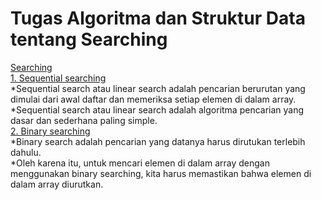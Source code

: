 # Tugas Algoritma dan Struktur Data tentang Searching
[Searching](https://github.com/qty-hub/SEARCHING/tree/main/Searching)<br/>
[1. Sequential searching](https://github.com/qty-hub/SEARCHING/tree/main/Searching/Sequential)<br/>
*Sequential search atau linear search adalah pencarian berurutan yang dimulai dari awal daftar dan memeriksa setiap elemen di dalam array.<br/>
*Sequential search atau linear search adalah algoritma pencarian yang dasar dan sederhana paling simple.<br/>
[2. Binary searching](https://github.com/qty-hub/SEARCHING/tree/main/Searching/Binary)<br/>
*Binary search adalah pencarian yang datanya harus dirutukan terlebih dahulu.<br/>
*Oleh karena itu, untuk mencari elemen di dalam array dengan menggunakan binary searching, kita harus memastikan bahwa elemen di dalam array diurutkan.
